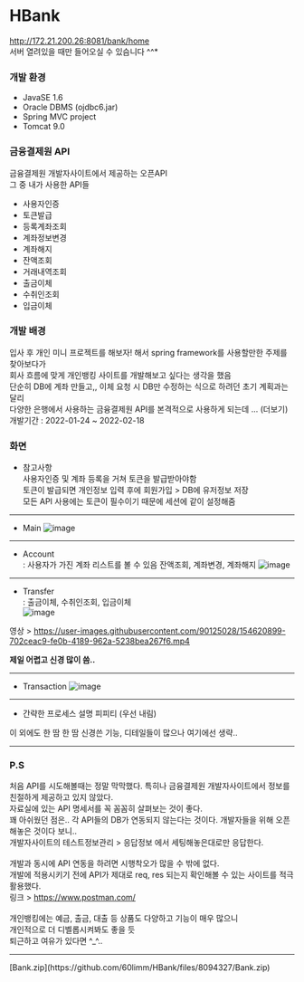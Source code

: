 # HBank <br>
http://172.21.200.26:8081/bank/home </br>
서버 열려있을 때만 들어오실 수 있슴니다 ^^*


### 개발 환경
- JavaSE 1.6
- Oracle DBMS (ojdbc6.jar)
- Spring MVC project
- Tomcat 9.0


### 금융결제원 API <br>
금융결제원 개발자사이트에서 제공하는 오픈API</br>
그 중 내가 사용한 API들 
- 사용자인증
- 토큰발급
- 등록계좌조회
- 계좌정보변경
- 계좌해지
- 잔액조회
- 거래내역조회
- 출금이체
- 수취인조회
- 입금이체


### 개발 배경 <br>
입사 후 개인 미니 프로젝트를 해보자! 해서 spring framework를 사용할만한 주제를 찾아보다가 <br>
회사 흐름에 맞게 개인뱅킹 사이트를 개발해보고 싶다는 생각을 했음 <br>
단순히 DB에 계좌 만들고,, 이체 요청 시 DB만 수정하는 식으로 하려던 초기 계획과는 달리 <br>
다양한 은행에서 사용하는 금융결제원 API를 본격적으로 사용하게 되는데 ... (더보기) <br>
개발기간 : 2022-01-24 ~ 2022-02-18 <br>


### 화면

- 참고사항 <br>
사용자인증 및 계좌 등록을 거쳐 토큰을 발급받아야함 <br>
토큰이 발급되면 개인정보 입력 후에 회원가입 > DB에 유저정보 저장 <br>
모든 API 사용에는 토큰이 필수이기 때문에 세션에 같이 설정해줌

<hr>

- Main
![image](https://user-images.githubusercontent.com/90125028/154598590-aab9342d-e554-4f84-9f8e-6381c226b233.png)

<hr>

- Account <br>
: 사용자가 가진 계좌 리스트를 볼 수 있음
잔액조회, 계좌변경, 계좌해지
![image](https://user-images.githubusercontent.com/90125028/154598776-745a972c-039d-44e2-95b6-f25ed7100111.png)

<hr>

- Transfer  <br>
: 출금이체, 수취인조회, 입금이체 <br>
![image](https://user-images.githubusercontent.com/90125028/154622598-ca89134e-9287-4c37-930d-812c99f61245.png)

영상 > https://user-images.githubusercontent.com/90125028/154620899-702ceac9-fe0b-4189-962a-5238bea267f6.mp4
 
 **제일 어렵고 신경 많이 씀..**
<hr>

- Transaction
![image](https://user-images.githubusercontent.com/90125028/154621271-973b6fbb-b75d-4b18-8fdc-c5d38294d71f.png)

<hr>

- 간략한 프로세스 설명 피피티
(우선 내림)


이 외에도 한 땀 한 땀 신경쓴 기능, 디테일들이 많으나 여기에선 생략..

<hr>

### P.S <br>
처음 API를 시도해볼때는 정말 막막했다. 특히나 금융결제원 개발자사이트에서 정보를 친절하게 제공하고 있지 않았다. <br>
자료실에 있는 API 명세서를 꼭 꼼꼼히 살펴보는 것이 좋다.<br>
꽤 아쉬웠던 점은.. 각 API들의 DB가 연동되지 않는다는 것이다. 개발자들을 위해 오픈해놓은 것이다 보니..<br>
개발자사이트의 테스트정보관리 > 응답정보 에서 세팅해놓은대로만 응답한다.<br>
<br>
개발과 동시에 API 연동을 하려면 시행착오가 많을 수 밖에 없다.<br>
개발에 적용시키기 전에 API가 제대로 req, res 되는지 확인해볼 수 있는 사이트를 적극 활용했다. <br>
링크 > https://www.postman.com/ <br>
<br>
개인뱅킹에는 예금, 출금, 대출 등 상품도 다양하고 기능이 매우 많으니 <br>
개인적으로 더 디벨롭시켜봐도 좋을 듯 <br>
퇴근하고 여유가 있다면 ^_^..

<hr>
[Bank.zip](https://github.com/60limm/HBank/files/8094327/Bank.zip)


